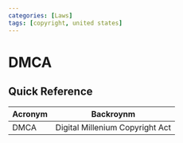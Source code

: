 ```yaml
---
categories: [Laws]
tags: [copyright, united states]
---
```


# DMCA

## Quick Reference

| Acronym | Backroynm |
| - | - |
| DMCA | Digital Millenium Copyright Act |
